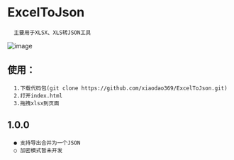 # ExcelToJson
      主要用于XLSX、XLS转JSON工具
![image](https://github.com/xiaodao369/ExcelToJson/tree/main/image/page.png)
   
    
    
## 使用：
      1.下载代码包(git clone https://github.com/xiaodao369/ExcelToJson.git)
      2.打开index.html
      3.拖拽xlsx到页面

## 1.0.0
      ● 支持导出合并为一个JSON
      ○ 加密模式暂未开发
